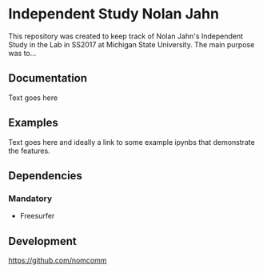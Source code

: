 Independent Study Nolan Jahn
=======================================

This repository was created to keep track of  Nolan Jahn's Independent Study in the Lab in SS2017 at Michigan State University.
The main purpose was to...

Documentation
-------------

Text goes here

Examples
--------

Text goes here and ideally a link to some example ipynbs that demonstrate the features.

Dependencies
------------


### Mandatory

- Freesurfer


Development
-----------

https://github.com/nomcomm
